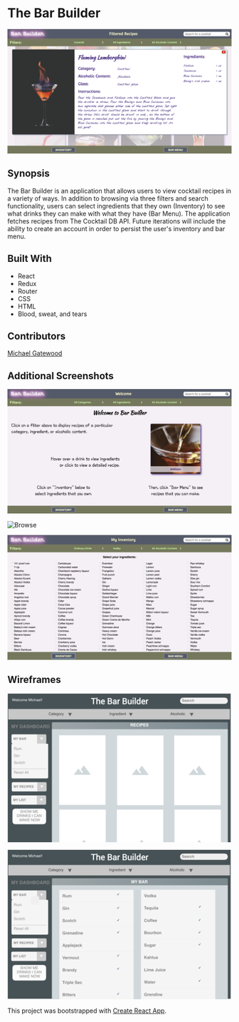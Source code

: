 # The Bar Builder
![Details](https://raw.githubusercontent.com/mngatewood/bar-builder/master/src/assets/Detail.png)

## Synopsis
The Bar Builder is an application that allows users to view cocktail recipes in a variety of ways.  In addition to browsing via three filters and search functionality, users can select ingredients that they own (Inventory) to see what drinks they can make with what they have (Bar Menu).  The application fetches recipes from The Cocktail DB API.  Future iterations will include the ability to create an account in order to persist the user's inventory and bar menu.

## Built With
* React
* Redux
* Router
* CSS
* HTML
* Blood, sweat, and tears

## Contributors

[Michael Gatewood](https://github.com/mngatewood)

## Additional Screenshots

![Welcome](https://raw.githubusercontent.com/mngatewood/bar-builder/master/src/assets/Welcome.png)

![Browse](https://raw.githubusercontent.com/mngatewood/bar-builder/master/src/assets/Browse.png)

![Inventory](https://raw.githubusercontent.com/mngatewood/bar-builder/master/src/assets/Inventory.png)

## Wireframes
![Screenshot](https://raw.githubusercontent.com/mngatewood/bar-builder/master/src/assets/ScreenShot-1.png)

![Screenshot](https://raw.githubusercontent.com/mngatewood/bar-builder/master/src/assets/ScreenShot-2.png)

This project was bootstrapped with [Create React App](https://github.com/facebookincubator/create-react-app).

